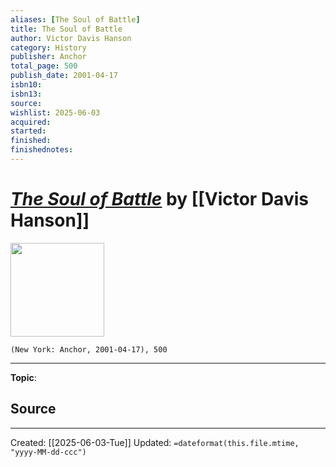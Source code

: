 ```yaml
---
aliases: [The Soul of Battle]
title: The Soul of Battle
author: Victor Davis Hanson
category: History
publisher: Anchor
total_page: 500
publish_date: 2001-04-17
isbn10: 
isbn13: 
source: 
wishlist: 2025-06-03
acquired: 
started: 
finished: 
finishednotes: 
---
```

# *[The Soul of Battle]()* by [[Victor Davis Hanson]]

<img src="http://books.google.com/books/content?id=Ys4NAQAAMAAJ&printsec=frontcover&img=1&zoom=1&source=gbs_api" width=150>

`(New York: Anchor, 2001-04-17), 500`



--- 
**Topic**: 

**Source**
- 
 ---
Created: [[2025-06-03-Tue]]
Updated: `=dateformat(this.file.mtime, "yyyy-MM-dd-ccc")`